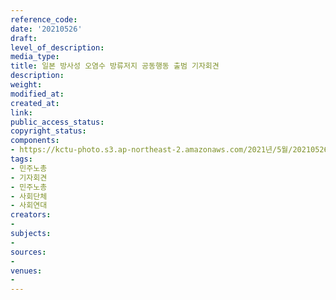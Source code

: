 ```yaml
---
reference_code: 
date: '20210526'
draft: 
level_of_description: 
media_type: 
title: 일본 방사성 오염수 방류저지 공동행동 출범 기자회견
description: 
weight: 
modified_at: 
created_at: 
link: 
public_access_status: 
copyright_status: 
components:
- https://kctu-photo.s3.ap-northeast-2.amazonaws.com/2021년/5월/20210526-일본+방사성+오염수+방류저지+공동행동+출범+기자회견_민주노총_기자회견_민주노총_사회단체_사회연대/_1D20242.jpg
tags:
- 민주노총
- 기자회견
- 민주노총
- 사회단체
- 사회연대
creators:
- 
subjects:
- 
sources:
- 
venues:
- 
---
```

